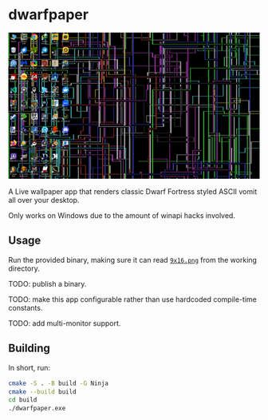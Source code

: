 # dwarfpaper

![Screenshot of a Windows 10 desktop with a vibrant ASCII-art live wallpaper](.github/assets/screenie-1.png)

A Live wallpaper app that renders classic Dwarf Fortress styled ASCII vomit all over your desktop.

Only works on Windows due to the amount of winapi hacks involved.

## Usage

Run the provided binary, making sure it can read [`9x16.png`](assets/9x16.png) from the working directory.

TODO: publish a binary.

TODO: make this app configurable rather than use hardcoded compile-time constants.

TODO: add multi-monitor support.

## Building

In short, run:

```sh
cmake -S . -B build -G Ninja
cmake --build build
cd build
./dwarfpaper.exe
```
